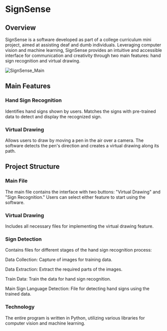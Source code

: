 # SignSense

## Overview

SignSense is a software developed as part of a college curriculum mini project, aimed at assisting deaf and dumb individuals. Leveraging computer vision and machine learning, SignSense provides an intuitive and accessible interface for communication and creativity through two main features: hand sign recognition and virtual drawing.

![SignSense_Main](https://github.com/abey003/SignSense/assets/96768878/09c8089d-1cc1-4291-a5f6-2e0c07bd1c47)


## Main Features

### Hand Sign Recognition
Identifies hand signs shown by users.
Matches the signs with pre-trained data to detect and display the recognized sign.

### Virtual Drawing
Allows users to draw by moving a pen in the air over a camera.
The software detects the pen's direction and creates a virtual drawing along its path.

## Project Structure

### Main File
The main file contains the interface with two buttons: "Virtual Drawing" and "Sign Recognition."
Users can select either feature to start using the software.

### Virtual Drawing
Includes all necessary files for implementing the virtual drawing feature.

### Sign Detection
Contains files for different stages of the hand sign recognition process:

Data Collection: Capture of images for training data.

Data Extraction: Extract the required parts of the images.

Train Data: Train the data for hand sign recognition.

Main Sign Language Detection: File for detecting hand signs using the trained data.

### Technology
The entire program is written in Python, utilizing various libraries for computer vision and machine learning.
